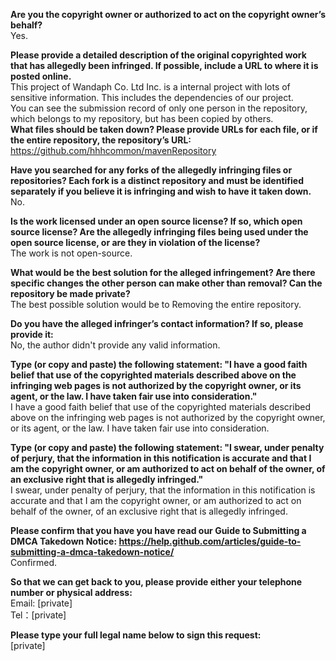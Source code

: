 **Are you the copyright owner or authorized to act on the copyright owner’s behalf?**      
Yes.      

**Please provide a detailed description of the original copyrighted work that has allegedly been infringed. If possible, include a URL to where it is posted online.**      
This project of Wandaph Co. Ltd Inc. is a internal project with lots of sensitive information. This includes the dependencies of our project.      
You can see the submission record of only one person in the repository, which belongs to my repository, but has been copied by others.      
**What files should be taken down? Please provide URLs for each file, or if the entire repository, the repository’s URL:**      
https://github.com/hhhcommon/mavenRepository  

**Have you searched for any forks of the allegedly infringing files or repositories? Each fork is a distinct repository and must be identified separately if you believe it is infringing and wish to have it taken down.**      
No. 

**Is the work licensed under an open source license? If so, which open source license? Are the allegedly infringing files being used under the open source license, or are they in violation of the license?**      
The work is not open-source.  

**What would be the best solution for the alleged infringement? Are there specific changes the other person can make other than removal? Can the repository be made private?**      
The best possible solution would be to Removing the entire repository.   

**Do you have the alleged infringer’s contact information? If so, please provide it:**      
No, the author didn't provide any valid information.   

**Type (or copy and paste) the following statement: "I have a good faith belief that use of the copyrighted materials described above on the infringing web pages is not authorized by the copyright owner, or its agent, or the law. I have taken fair use into consideration."**      
I have a good faith belief that use of the copyrighted materials described above on the infringing web pages is not authorized by the copyright owner, or its agent, or the law. I have taken fair use into consideration.    

**Type (or copy and paste) the following statement: "I swear, under penalty of perjury, that the information in this notification is accurate and that I am the copyright owner, or am authorized to act on behalf of the owner, of an exclusive right that is allegedly infringed."**      
I swear, under penalty of perjury, that the information in this notification is accurate and that I am the copyright owner, or am authorized to act on behalf of the owner, of an exclusive right that is allegedly infringed.  

**Please confirm that you have you have read our Guide to Submitting a DMCA Takedown Notice: https://help.github.com/articles/guide-to-submitting-a-dmca-takedown-notice/**      
Confirmed.   

**So that we can get back to you, please provide either your telephone number or physical address:**      
Email: [private]  
Tel：[private] 

**Please type your full legal name below to sign this request:**      
[private]
